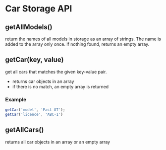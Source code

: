 # Car Storage API

## **getAllModels()**

return the names of all models in storage as an array of strings.
The name is added to the array only once. if nothing found, returns an empty array.

## **getCar(key, value)**

get all cars that matches the given key-value pair.
-   returns car objects in an array
-   if there is no match, an empty array is returned

### Example
```js
getCar('model', 'Fast GT');
getCar('licence', 'ABC-1')
```

## **getAllCars()**
returns all car objects in an array or an empty array